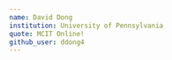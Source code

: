 ```yaml
---
name: David Dong
institution: University of Pennsylvania
quote: MCIT Online!
github_user: ddong4
---
```


